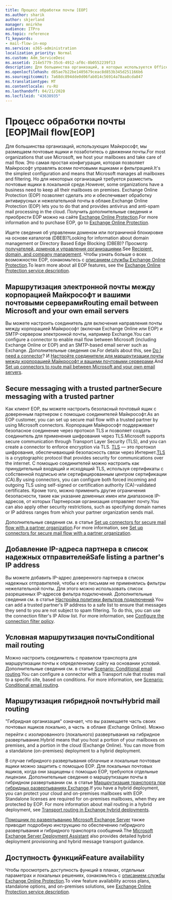 ```yaml
---
title: Процесс обработки почты [EOP]
ms.author: sharik
author: skjerland
manager: mnirkhe
audience: ITPro
ms.topic: reference
f1_keywords:
- mail-flow-in-eop
ms.service: o365-administration
localization_priority: Normal
ms.custom: Adm_ServiceDesc
ms.assetid: 214e5779-35c6-4912-af0c-8b0552239f13
description: Для большинства организаций, в которых используется Office 365, мы размещаем почтовые ящики на своих серверах и обслуживаем поток обработки почты. Это самая простая конфигурация, которая позволяет Майкрософт управлять всеми почтовыми ящиками и фильтрацией. Но для некоторых организаций требуется разместить почтовые ящики в локальной среде. Exchange Online Protection (EOP) позволяет сделать это и обеспечивает обработку антивирусных и нежелательной почты в облаке.
ms.openlocfilehash: d85ae7b22be1405679ceac8d853b345d251166b6
ms.sourcegitcommit: 7a68dc894dde0d06fab014c56914a78aa8cda847
ms.translationtype: MT
ms.contentlocale: ru-RU
ms.lasthandoff: 04/21/2020
ms.locfileid: "43638935"
---
```

# <a name="mail-floweop"></a><span data-ttu-id="4b4d3-106">Процесс обработки почты [EOP]</span><span class="sxs-lookup"><span data-stu-id="4b4d3-106">Mail flow[EOP]</span></span>

<span data-ttu-id="4b4d3-107">Для большинства организаций, использующих Майкрософт, мы размещаем почтовые ящики и позаботитесь о движении почты.</span><span class="sxs-lookup"><span data-stu-id="4b4d3-107">For most organizations that use Microsoft, we host your mailboxes and take care of mail flow.</span></span> <span data-ttu-id="4b4d3-108">Это самая простая конфигурация, которая позволяет Майкрософт управлять всеми почтовыми ящиками и фильтрацией.</span><span class="sxs-lookup"><span data-stu-id="4b4d3-108">It's the simplest configuration and means that Microsoft manages all mailboxes and filtering.</span></span> <span data-ttu-id="4b4d3-109">Но для некоторых организаций требуется разместить почтовые ящики в локальной среде.</span><span class="sxs-lookup"><span data-stu-id="4b4d3-109">However, some organizations have a business need to keep all their mailboxes on premises.</span></span> <span data-ttu-id="4b4d3-110">Exchange Online Protection (EOP) позволяет сделать это и обеспечивает обработку антивирусных и нежелательной почты в облаке.</span><span class="sxs-lookup"><span data-stu-id="4b4d3-110">Exchange Online Protection (EOP) lets you to do that and provides antivirus and anti-spam mail processing in the cloud.</span></span> <span data-ttu-id="4b4d3-111">Получить дополнительные сведения и приобрести EOP можно на сайте [Exchange Online Protection](https://products.office.com/exchange/exchange-email-security-spam-protection).</span><span class="sxs-lookup"><span data-stu-id="4b4d3-111">For more information and to purchase EOP, go to [Exchange Online Protection](https://products.office.com/exchange/exchange-email-security-spam-protection).</span></span>
  
<span data-ttu-id="4b4d3-112">Ищете сведения об управлении доменом или пограничной блокировке на основе каталогов (DBEB)?</span><span class="sxs-lookup"><span data-stu-id="4b4d3-112">Looking for information about domain management or Directory Based Edge Blocking (DBEB)?</span></span> <span data-ttu-id="4b4d3-113">Просмотр [получателей, доменов и управления организациями](recipient-domain-and-company-management.md).</span><span class="sxs-lookup"><span data-stu-id="4b4d3-113">See [Recipient, domain, and company management](recipient-domain-and-company-management.md).</span></span> <span data-ttu-id="4b4d3-114">Чтобы узнать больше о всех возможностях EOP, ознакомьтесь с [описанием службы Exchange Online Protection](exchange-online-protection-service-description.md).</span><span class="sxs-lookup"><span data-stu-id="4b4d3-114">To learn more about all EOP features, see the [Exchange Online Protection service description](exchange-online-protection-service-description.md).</span></span>
  
## <a name="routing-email-between-microsoft-and-your-own-email-servers"></a><span data-ttu-id="4b4d3-115">Маршрутизация электронной почты между корпорацией Майкрософт и вашими почтовыми серверами</span><span class="sxs-lookup"><span data-stu-id="4b4d3-115">Routing email between Microsoft and your own email servers</span></span>

<span data-ttu-id="4b4d3-116">Вы можете настроить соединитель для включения направления почты между корпорацией Майкрософт (включая Exchange Online или EOP) и SMTP-сервером электронной почты, например Exchange.</span><span class="sxs-lookup"><span data-stu-id="4b4d3-116">You can configure a connector to enable mail flow between Microsoft (including Exchange Online or EOP) and an SMTP-based email server such as Exchange.</span></span> <span data-ttu-id="4b4d3-117">Дополнительные сведения см.</span><span class="sxs-lookup"><span data-stu-id="4b4d3-117">For details about this, see [Do I need a connector](https://docs.microsoft.com/exchange/mail-flow-best-practices/use-connectors-to-configure-mail-flow/do-i-need-to-create-a-connector)?</span></span> <span data-ttu-id="4b4d3-118">И [Настройте соединители для маршрутизации почты между корпорацией Майкрософт и вашими почтовыми серверами](https://docs.microsoft.com/exchange/mail-flow-best-practices/use-connectors-to-configure-mail-flow/set-up-connectors-to-route-mail).</span><span class="sxs-lookup"><span data-stu-id="4b4d3-118">And [Set up connectors to route mail between Microsoft and your own email servers](https://docs.microsoft.com/exchange/mail-flow-best-practices/use-connectors-to-configure-mail-flow/set-up-connectors-to-route-mail).</span></span>
  
## <a name="secure-messaging-with-a-trusted-partner"></a><span data-ttu-id="4b4d3-119">Secure messaging with a trusted partner</span><span class="sxs-lookup"><span data-stu-id="4b4d3-119">Secure messaging with a trusted partner</span></span>

<span data-ttu-id="4b4d3-120">Как клиент EOP, вы можете настроить безопасный почтовый ящик с доверенным партнером с помощью соединителей Майкрософт.</span><span class="sxs-lookup"><span data-stu-id="4b4d3-120">As an EOP customer, you can set up secure mail flow with a trusted partner by using Microsoft connectors.</span></span> <span data-ttu-id="4b4d3-121">Корпорация Майкрософт поддерживает безопасное соединение через протокол TLS и позволяет создать соединитель для применения шифрования через TLS.</span><span class="sxs-lookup"><span data-stu-id="4b4d3-121">Microsoft supports secure communication through Transport Layer Security (TLS), and you can create a connector to enforce encryption via TLS.</span></span> <span data-ttu-id="4b4d3-122">[TLS](https://docs.microsoft.com/microsoft-365/compliance/exchange-online-uses-tls-to-secure-email-connections) — это протокол шифрования, обеспечивающий безопасность связи через Интернет.</span><span class="sxs-lookup"><span data-stu-id="4b4d3-122">[TLS](https://docs.microsoft.com/microsoft-365/compliance/exchange-online-uses-tls-to-secure-email-connections) is a cryptographic protocol that provides security for communications over the internet.</span></span> <span data-ttu-id="4b4d3-123">С помощью соединителей можно настроить как принудительный входящий и исходящий TLS, используя сертификаты с собственной подписью или сертифицированным центром сертификации (CA).</span><span class="sxs-lookup"><span data-stu-id="4b4d3-123">By using connectors, you can configure both forced incoming and outgoing TLS using self-signed or certification authority (CA)-validated certificates.</span></span> <span data-ttu-id="4b4d3-124">Кроме того, можно применить другие ограничения безопасности, такие как указание доменных имен или диапазонов IP-адресов, от которых Партнерская организация отправляет почту.</span><span class="sxs-lookup"><span data-stu-id="4b4d3-124">You can also apply other security restrictions, such as specifying domain names or IP address ranges from which your partner organization sends mail.</span></span> 
  
<span data-ttu-id="4b4d3-125">Дополнительные сведения см. в статье [Set up connectors for secure mail flow with a partner organization](https://docs.microsoft.com/exchange/mail-flow-best-practices/use-connectors-to-configure-mail-flow/set-up-connectors-for-secure-mail-flow-with-a-partner).</span><span class="sxs-lookup"><span data-stu-id="4b4d3-125">For more information, see [Set up connectors for secure mail flow with a partner organization](https://docs.microsoft.com/exchange/mail-flow-best-practices/use-connectors-to-configure-mail-flow/set-up-connectors-for-secure-mail-flow-with-a-partner).</span></span>
  
## <a name="safe-listing-a-partners-ip-address"></a><span data-ttu-id="4b4d3-126">Добавление IP-адреса партнера в список надежных отправителей</span><span class="sxs-lookup"><span data-stu-id="4b4d3-126">Safe listing a partner's IP address</span></span>

<span data-ttu-id="4b4d3-p106">Вы можете добавить IP-адрес доверенного партнера в список надежных отправителей, чтобы к его письмам не применялись фильтры нежелательной почты. Для этого можно использовать список разрешенных IP-адресов фильтра подключений. Дополнительные сведения см. в статье [Настройка политики фильтров подключений](https://go.microsoft.com/fwlink/p/?LinkID=287108).</span><span class="sxs-lookup"><span data-stu-id="4b4d3-p106">You can add a trusted partner's IP address to a safe list to ensure that messages they send to you are not subject to spam filtering. To do this, you can use the connection filter's IP Allow list. For more information, see [Configure the connection filter policy](https://go.microsoft.com/fwlink/p/?LinkID=287108).</span></span>
  
## <a name="conditional-mail-routing"></a><span data-ttu-id="4b4d3-130">Условная маршрутизация почты</span><span class="sxs-lookup"><span data-stu-id="4b4d3-130">Conditional mail routing</span></span>

<span data-ttu-id="4b4d3-p107">Можно настроить соединитель с правилом транспорта для маршрутизации почты к определенному сайту на основании условий. Дополнительные сведения см. в статье [Scenario: Conditional email routing](https://docs.microsoft.com/exchange/mail-flow-best-practices/use-connectors-to-configure-mail-flow/conditional-mail-routing).</span><span class="sxs-lookup"><span data-stu-id="4b4d3-p107">You can configure a connector with a Transport rule that routes mail to a specific site, based on conditions. For more information, see [Scenario: Conditional email routing](https://docs.microsoft.com/exchange/mail-flow-best-practices/use-connectors-to-configure-mail-flow/conditional-mail-routing).</span></span>
  
## <a name="hybrid-mail-routing"></a><span data-ttu-id="4b4d3-133">Маршрутизация гибридной почты</span><span class="sxs-lookup"><span data-stu-id="4b4d3-133">Hybrid mail routing</span></span>

<span data-ttu-id="4b4d3-p108">"Гибридная организация" означает, что вы размещаете часть своих почтовых ящиков локально, а часть  в облаке (Exchange Online). Можно перейти с изолированного (локального) развертывания на гибридное развертывание.</span><span class="sxs-lookup"><span data-stu-id="4b4d3-p108">Hybrid means that you host a portion of your mailboxes on premises, and a portion in the cloud (Exchange Online). You can move from a standalone (on-premises) deployment to a hybrid deployment.</span></span>
  
<span data-ttu-id="4b4d3-p109">В случае гибридного развертывания облачные и локальные почтовые ящики можно защитить с помощью EOP. Для локальных почтовых ящиков, когда они защищены с помощью EOP, требуются отдельные лицензии. Дополнительные сведения о маршрутизации почты в гибридном развертывании см. в статье [Маршрутизация транспорта при гибридных развертываниях Exchange](https://go.microsoft.com/fwlink/p/?LinkId=271757).</span><span class="sxs-lookup"><span data-stu-id="4b4d3-p109">If you have a hybrid deployment, you can protect your cloud and on-premises mailboxes with EOP. Standalone licenses are required for on-premises mailboxes, when they are protected by EOP. For more information about mail routing in a hybrid deployment, see [Transport routing in Exchange hybrid deployments](https://go.microsoft.com/fwlink/p/?LinkId=271757).</span></span>
  
<span data-ttu-id="4b4d3-139">[Помощник по развертыванию Microsoft Exchange Server](https://go.microsoft.com/fwlink/p/?LinkId=287036) также приводит подробную инструкцию по обеспечению гибридного развертывания и гибридного транспорта сообщений.</span><span class="sxs-lookup"><span data-stu-id="4b4d3-139">The [Microsoft Exchange Server Deployment Assistant](https://go.microsoft.com/fwlink/p/?LinkId=287036) also provides detailed hybrid deployment provisioning and hybrid message transport guidance.</span></span> 
  
## <a name="feature-availability"></a><span data-ttu-id="4b4d3-140">Доступность функций</span><span class="sxs-lookup"><span data-stu-id="4b4d3-140">Feature availability</span></span>

<span data-ttu-id="4b4d3-141">Чтобы просмотреть доступность функций в планах, отдельных параметрах и локальных решениях, ознакомьтесь с [описанием службы Exchange Online Protection](exchange-online-protection-service-description.md).</span><span class="sxs-lookup"><span data-stu-id="4b4d3-141">To view feature availability across plans, standalone options, and on-premises solutions, see [Exchange Online Protection service description](exchange-online-protection-service-description.md).</span></span>
